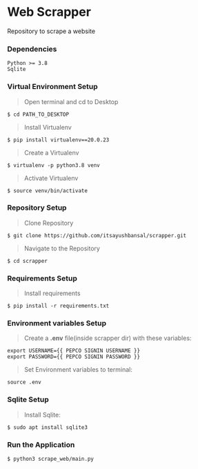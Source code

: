 # **Web Scrapper**

Repository to scrape a website

### **Dependencies**
```
Python >= 3.8
Sqlite
```

### **Virtual Environment Setup**
>Open terminal and cd to Desktop
```
$ cd PATH_TO_DESKTOP
```

>Install Virtualenv
```
$ pip install virtualenv==20.0.23
```

>Create a Virtualenv
```
$ virtualenv -p python3.8 venv
```

>Activate Virtualenv
```
$ source venv/bin/activate
```

### **Repository Setup**
>Clone Repository
```
$ git clone https://github.com/itsayushbansal/scrapper.git
```
>Navigate to the Repository
```
$ cd scrapper
```

### **Requirements Setup**
>Install requirements
```
$ pip install -r requirements.txt
```

### **Environment variables Setup**
>Create a **.env** file(inside scrapper dir) with these variables:
```
export USERNAME={{ PEPCO SIGNIN USERNAME }}
export PASSWORD={{ PEPCO SIGNIN PASSWORD }}
```

>Set Environment variables to terminal:
```
source .env
```

### **Sqlite Setup**
>Install Sqlite:
```
$ sudo apt install sqlite3
```

### **Run the Application**
```
$ python3 scrape_web/main.py
```
